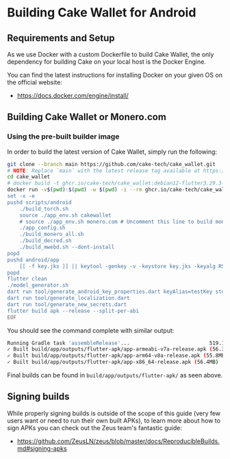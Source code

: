 # Building Cake Wallet for Android

## Requirements and Setup

As we use Docker with a custom Dockerfile to build Cake Wallet, the only dependency for building Cake on your local host is the Docker Engine.

You can find the latest instructions for installing Docker on your given OS on the official website:

- <https://docs.docker.com/engine/install/>

## Building Cake Wallet or Monero.com

### Using the pre-built builder image

In order to build the latest version of Cake Wallet, simply run the following:

```bash
git clone --branch main https://github.com/cake-tech/cake_wallet.git
# NOTE: Replace `main` with the latest release tag available at https://github.com/cake-tech/cake_wallet/releases/latest.
cd cake_wallet
# docker build -t ghcr.io/cake-tech/cake_wallet:debian12-flutter3.29.3-ndkr28-go1.24.1-ruststablenightly . # Uncomment to build the docker image yourself instead of pulling it from the registry
docker run -v$(pwd):$(pwd) -w $(pwd) -i --rm ghcr.io/cake-tech/cake_wallet:debian12-flutter3.29.3-ndkr28-go1.24.1-ruststablenightly bash -x << EOF
set -x -e
pushd scripts/android
    ./build_torch.sh
    source ./app_env.sh cakewallet
    # source ./app_env.sh monero.com # Uncomment this line to build monero.com
    ./app_config.sh
    ./build_monero_all.sh
    ./build_decred.sh
    ./build_mwebd.sh --dont-install
popd
pushd android/app
    [[ -f key.jks ]] || keytool -genkey -v -keystore key.jks -keyalg RSA -keysize 2048 -validity 10000 -alias testKey -noprompt -dname "CN=CakeWallet, OU=CakeWallet, O=CakeWallet, L=Florida, S=America, C=USA" -storepass hunter1 -keypass hunter1
popd
flutter clean
./model_generator.sh
dart run tool/generate_android_key_properties.dart keyAlias=testKey storeFile=key.jks storePassword=hunter1 keyPassword=hunter1
dart run tool/generate_localization.dart
dart run tool/generate_new_secrets.dart
flutter build apk --release --split-per-abi
EOF
```

You should see the command complete with similar output:

```bash
Running Gradle task 'assembleRelease'...                          519.1s
✓ Built build/app/outputs/flutter-apk/app-armeabi-v7a-release.apk (56.3MB)
✓ Built build/app/outputs/flutter-apk/app-arm64-v8a-release.apk (55.8MB)
✓ Built build/app/outputs/flutter-apk/app-x86_64-release.apk (56.4MB)
```

Final builds can be found in `build/app/outputs/flutter-apk/` as seen above.

## Signing builds

While properly signing builds is outside of the scope of this guide (very few users want or need to run their own built APKs), to learn more about how to sign APKs you can check out the Zeus team's fantastic guide:

- <https://github.com/ZeusLN/zeus/blob/master/docs/ReproducibleBuilds.md#signing-apks>
